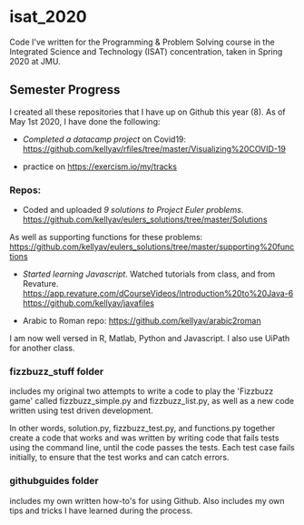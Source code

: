 # isat_2020
Code I've written for the Programming & Problem Solving course in the Integrated Science and Technology (ISAT) concentration, taken in Spring 2020 at JMU.

## Semester Progress
I created all these repositories that I have up on Github this year (8). 
As of May 1st 2020, I have done the following: 

- *Completed a datacamp project* on Covid19: https://github.com/kellyav/rfiles/tree/master/Visualizing%20COVID-19

- practice on https://exercism.io/my/tracks

### Repos:
- Coded and uploaded *9 solutions to Project Euler problems*. https://github.com/kellyav/eulers_solutions/tree/master/Solutions

As well as supporting functions for these problems: https://github.com/kellyav/eulers_solutions/tree/master/supporting%20functions


- *Started learning Javascript*. Watched tutorials from class, and from Revature. https://app.revature.com/dCourseVideos/Introduction%20to%20Java-6 
https://github.com/kellyav/javafiles

- Arabic to Roman repo: https://github.com/kellyav/arabic2roman



I am now well versed in R, Matlab, Python and Javascript. I also use UiPath for another class. 

### fizzbuzz_stuff folder 
includes my original two attempts to write a code to play the 'Fizzbuzz game' called fizzbuzz_simple.py and fizzbuzz_list.py, as well as a new code written using test driven development. 

In other words, solution.py, fizzbuzz_test.py, and functions.py together create a code that works and was written by writing code that fails tests using the command line, until the code passes the tests. Each test case fails initially, to ensure that the test works and can catch errors.

### githubguides folder
includes my own written how-to's for using Github. Also includes my own tips and tricks I have learned during the process.
